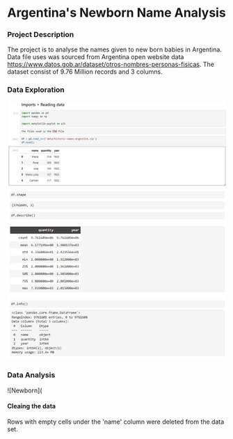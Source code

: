 # Argentina's Newborn Name Analysis

### Project Description
The project is to analyse the names given to new born babies in Argentina. Data file uses was sourced from Argentina open website data https://www.datos.gob.ar/dataset/otros-nombres-personas-fisicas. The dataset consist of 9.76 Million records and 3 columns.
### Data Exploration
![Explore](https://github.com/Joemusa/newborns/blob/main/images/Imports%2BRead.jpg)
![Explore2](https://github.com/Joemusa/newborns/blob/main/images/Understanding%20the%20data.jpg)
### Data Analysis
![Newborn](
#### Cleaing the data
Rows with empty cells under the 'name' column were deleted from the data set. 
